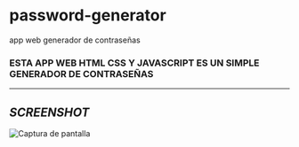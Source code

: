 # password-generator
app web generador de contraseñas

### ESTA APP WEB HTML CSS Y JAVASCRIPT ES UN SIMPLE GENERADOR DE CONTRASEÑAS
---
***SCREENSHOT***
---
![Captura de pantalla](http://imgfz.com/i/4OYpDhn.jpeg)
